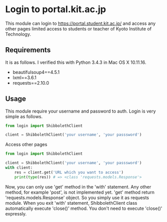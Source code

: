 # Login to portal.kit.ac.jp

This module can login to https://portal.student.kit.ac.jp/ and access any other pages limited access to students or 
teacher of Kyoto Institute of Technology. 

## Requirements

It is as follows. I verified this with Python 3.4.3 in Mac OS X 10.11.16.

* beautifulsoup4==4.5.1
* lxml==3.6.1
* requests==2.10.0


## Usage

This module require your username and password to auth. Login is very simple as follows.

```python
from login import ShibbolethClient

client = ShibbolethClient('your username', 'your passsword')
```

Access other pages

```python
from login import ShibbolethClient

client = ShibbolethClient('your username', 'your passsword')
with client:
    res = client.get('URL which you want to access')
    print(type(res)) # => <class 'requests.models.Response'>
```
Now, you can only use 'get' method in the 'with' statement. Any other method, for example 'post', is not implemented yet. 
'get' method return 'requests.models.Response' object. So you simply use it as requests module. 
When you exit 'with' statement, ShibbolethClient class automatically execute 'close()' method. You don't need to execute 'close()' expressly. 

